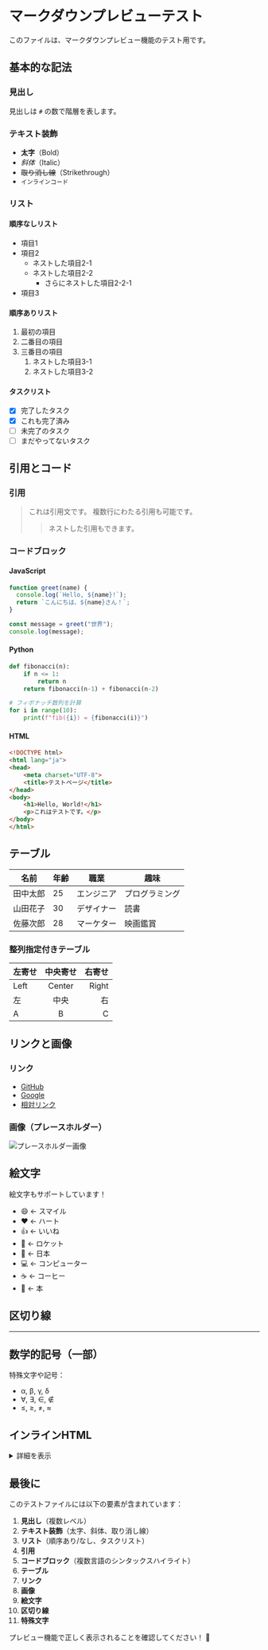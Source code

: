 # マークダウンプレビューテスト

このファイルは、マークダウンプレビュー機能のテスト用です。

## 基本的な記法

### 見出し
見出しは `#` の数で階層を表します。

### テキスト装飾
- **太字**（Bold）
- *斜体*（Italic）
- ~~取り消し線~~（Strikethrough）
- `インラインコード`

### リスト

#### 順序なしリスト
- 項目1
- 項目2
  - ネストした項目2-1
  - ネストした項目2-2
    - さらにネストした項目2-2-1
- 項目3

#### 順序ありリスト
1. 最初の項目
2. 二番目の項目
3. 三番目の項目
   1. ネストした項目3-1
   2. ネストした項目3-2

#### タスクリスト
- [x] 完了したタスク
- [x] これも完了済み
- [ ] 未完了のタスク
- [ ] まだやってないタスク

## 引用とコード

### 引用
> これは引用文です。
> 複数行にわたる引用も可能です。
>
> > ネストした引用もできます。

### コードブロック

#### JavaScript
```javascript
function greet(name) {
  console.log(`Hello, ${name}!`);
  return `こんにちは、${name}さん！`;
}

const message = greet("世界");
console.log(message);
```

#### Python
```python
def fibonacci(n):
    if n <= 1:
        return n
    return fibonacci(n-1) + fibonacci(n-2)

# フィボナッチ数列を計算
for i in range(10):
    print(f"fib({i}) = {fibonacci(i)}")
```

#### HTML
```html
<!DOCTYPE html>
<html lang="ja">
<head>
    <meta charset="UTF-8">
    <title>テストページ</title>
</head>
<body>
    <h1>Hello, World!</h1>
    <p>これはテストです。</p>
</body>
</html>
```

## テーブル

| 名前 | 年齢 | 職業 | 趣味 |
|------|------|------|------|
| 田中太郎 | 25 | エンジニア | プログラミング |
| 山田花子 | 30 | デザイナー | 読書 |
| 佐藤次郎 | 28 | マーケター | 映画鑑賞 |

### 整列指定付きテーブル

| 左寄せ | 中央寄せ | 右寄せ |
|:-------|:--------:|-------:|
| Left | Center | Right |
| 左 | 中央 | 右 |
| A | B | C |

## リンクと画像

### リンク
- [GitHub](https://github.com)
- [Google](https://google.com)
- [相対リンク](./page.tsx)

### 画像（プレースホルダー）
![プレースホルダー画像](https://via.placeholder.com/300x200/4a90e2/ffffff?text=Test+Image)

## 絵文字

絵文字もサポートしています！

- :smile: ← スマイル
- :heart: ← ハート
- :thumbsup: ← いいね
- :rocket: ← ロケット
- :japan: ← 日本
- :computer: ← コンピューター
- :coffee: ← コーヒー
- :book: ← 本

## 区切り線

---

## 数学的記号（一部）

特殊文字や記号：
- α, β, γ, δ
- ∀, ∃, ∈, ∉
- ≤, ≥, ≠, ≈

## インラインHTML

<details>
<summary>詳細を表示</summary>

この部分は通常は折りたたまれています。

- 項目1
- 項目2
- 項目3

</details>

## 最後に

このテストファイルには以下の要素が含まれています：

1. **見出し**（複数レベル）
2. **テキスト装飾**（太字、斜体、取り消し線）
3. **リスト**（順序あり/なし、タスクリスト）
4. **引用**
5. **コードブロック**（複数言語のシンタックスハイライト）
6. **テーブル**
7. **リンク**
8. **画像**
9. **絵文字**
10. **区切り線**
11. **特殊文字**

プレビュー機能で正しく表示されることを確認してください！ :tada: